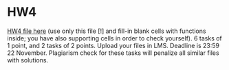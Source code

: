 # HW4

[HW4 file here](https://nbviewer.jupyter.org/github/ternikov/hse/blob/gh-pages/folder/hw4.ipynb) \(use only this file \[!\] and fill-in blank cells with functions inside; you have also supporting cells in order to check yourself\). 6 tasks of 1 point, and 2 tasks of 2 points. Upload your files in LMS. Deadline is 23:59 22 November. Plagiarism check for these tasks will penalize all similar files with solutions.

